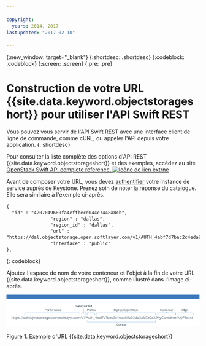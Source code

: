 ```yaml
---

copyright:
  years: 2014, 2017
lastupdated: "2017-02-10"

---
```

{:new_window: target="_blank"}
{:shortdesc: .shortdesc}
{:codeblock: .codeblock}
{:screen: .screen}
{:pre: .pre}


# Construction de votre URL {{site.data.keyword.objectstorageshort}} pour utiliser l'API Swift REST

Vous pouvez vous servir de l'API Swift REST avec une interface client de ligne de commande, comme cURL, ou appeler l'API depuis votre application.
{: shortdesc}


Pour consulter la liste complète des options d'API REST {{site.data.keyword.objectstorageshort}} et des exemples, accédez au site
<a href="http://developer.openstack.org/api-ref-objectstorage-v1.html" target="_blank">OpenStack Swift API complete reference.
<img src="../../icons/launch-glyph.svg" alt="Icône de lien extrne"></a>



Avant de composer votre URL, vous devez [authentifier](/docs/services/ObjectStorage/os_authenticate.html) votre
instance de service auprès de Keystone. Prenez soin de noter la réponse du catalogue. Elle sera similaire à l'exemple ci-après.

```
{
  "id" : "4207049680fa4effbecd044c7448a8cb",
                "region" : "dallas",
                "region_id" : "dallas",
                "url" : "https://dal.objectstorage.open.softlayer.com/v1/AUTH_4abf7d7bac2c4eda89c03dd3afa7a0a3",
                "interface" : "public"
},
```
{: codeblock}


Ajoutez l'espace de nom de votre conteneur et l'objet à la fin de votre URL {{site.data.keyword.objectstorageshort}}, comme illustré dans l'image ci-après.

![Eléments de l'URL {{site.data.keyword.objectstorageshort}} montrés dans une image exemple](images/Swift_URL.png)

Figure 1. Exemple d'URL {{site.data.keyword.objectstorageshort}}
